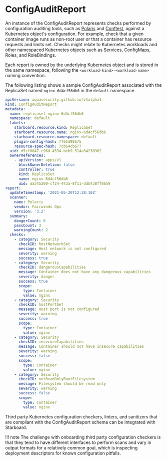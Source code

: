 # ConfigAuditReport

An instance of the ConfigAuditReport represents checks performed by configuration auditing tools, such as [Polaris]
and [Conftest], against a Kubernetes object's configuration. For example, check that a given container image runs as
non-root user or that a container has resource requests and limits set. Checks might relate to Kubernetes workloads
and other namespaced Kubernetes objects such as Services, ConfigMaps, Roles, and RoleBindings.

Each report is owned by the underlying Kubernetes object and is stored in the same namespace, following the
`<workload-kind>-<workload-name>` naming convention.

The following listing shows a sample ConfigAuditReport associated with the ReplicaSet named `nginx-6d4cf56db6` in the
`default` namespace.

```yaml
apiVersion: aquasecurity.github.io/v1alpha1
kind: ConfigAuditReport
metadata:
  name: replicaset-nginx-6d4cf56db6
  namespace: default
  labels:
    starboard.resource.kind: ReplicaSet
    starboard.resource.name: nginx-6d4cf56db6
    starboard.resource.namespace: default
    plugin-config-hash: 7f65d98b75
    resource-spec-hash: 7cb64cb677
  uid: d5cf8847-c96d-4534-beb9-514a34230302
  ownerReferences:
    - apiVersion: apps/v1
      blockOwnerDeletion: false
      controller: true
      kind: ReplicaSet
      name: nginx-6d4cf56db6
      uid: aa345200-cf24-443a-8f11-ddb438ff8659
report:
  updateTimestamp: '2021-05-20T12:38:10Z'
  scanner:
    name: Polaris
    vendor: Fairwinds Ops
    version: '3.2'
  summary:
    dangerCount: 0
    passCount: 3
    warningCount: 2
  checks:
    - category: Security
      checkID: hostNetworkSet
      message: Host network is not configured
      severity: warning
      success: true
    - category: Security
      checkID: dangerousCapabilities
      message: Container does not have any dangerous capabilities
      severity: danger
      success: true
      scope:
        type: Container
        value: nginx
    - category: Security
      checkID: hostPortSet
      message: Host port is not configured
      severity: warning
      success: true
      scope:
        type: Container
        value: nginx
    - category: Security
      checkID: insecureCapabilities
      message: Container should not have insecure capabilities
      severity: warning
      success: false
      scope:
        type: Container
        value: nginx
    - category: Security
      checkID: notReadOnlyRootFilesystem
      message: Filesystem should be read only
      severity: warning
      success: false
      scope:
        type: Container
        value: nginx
```

Third party Kubernetes configuration checkers, linters, and sanitizers that are compliant with the ConfigAuditReport
schema can be integrated with Starboard.

!!! note
    The challenge with onboarding third party configuration checkers is that they tend to have different interfaces
    to perform scans and vary in output formats for a relatively common goal, which is inspecting deployment descriptors
    for known configuration pitfalls.

[Polaris]: ./../integrations/config-checkers/polaris.md
[Conftest]: ./../integrations/config-checkers/conftest.md